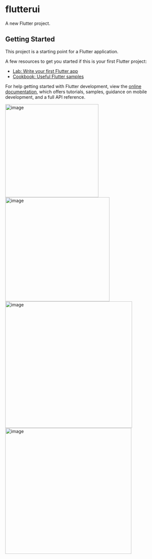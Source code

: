 # flutterui

A new Flutter project.

## Getting Started

This project is a starting point for a Flutter application.

A few resources to get you started if this is your first Flutter project:

- [Lab: Write your first Flutter app](https://docs.flutter.dev/get-started/codelab)
- [Cookbook: Useful Flutter samples](https://docs.flutter.dev/cookbook)

For help getting started with Flutter development, view the
[online documentation](https://docs.flutter.dev/), which offers tutorials,
samples, guidance on mobile development, and a full API reference.

<img width="294" alt="image" src="https://github.com/AlHasanSony/flutterAwesomeUI/assets/48161357/2e519572-0c9a-4a05-b373-7108b7c22179">

<img width="329" alt="image" src="https://github.com/AlHasanSony/flutterAwesomeUI/assets/48161357/fb017c18-7721-41b0-acd4-902d136fc863">

<img width="400" alt="image" src="https://github.com/AlHasanSony/flutterAwesomeUI/assets/48161357/d46c6b7e-226a-4010-8d2e-a62117fb4a83">

<img width="398" alt="image" src="https://github.com/AlHasanSony/flutterAwesomeUI/assets/48161357/eef6940a-15af-49b2-98b1-939869ed18e7">
